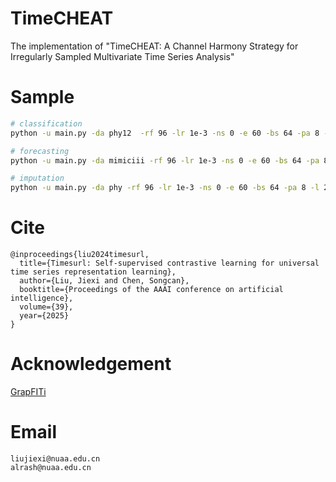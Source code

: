 # TimeCHEAT
The implementation of "TimeCHEAT: A Channel Harmony Strategy for Irregularly Sampled Multivariate Time Series Analysis"


# Sample

```bash
# classification
python -u main.py -da phy12  -rf 96 -lr 1e-3 -ns 0 -e 60 -bs 64 -pa 8 -l 2 -s 42 -ns 1

# forecasting
python -u main.py -da mimiciii -rf 96 -lr 1e-3 -ns 0 -e 60 -bs 64 -pa 8 -l 2 -ds forecast -s 42 -fi 0

# imputation
python -u main.py -da phy -rf 96 -lr 1e-3 -ns 0 -e 60 -bs 64 -pa 8 -l 2 -ds impute -s 42 -stp 0.5
```


# Cite

```
@inproceedings{liu2024timesurl,
  title={Timesurl: Self-supervised contrastive learning for universal time series representation learning},
  author={Liu, Jiexi and Chen, Songcan},
  booktitle={Proceedings of the AAAI conference on artificial intelligence},
  volume={39},
  year={2025}
}
```

# Acknowledgement

[GrapFITi](https://github.com/yalavarthivk/GraFITi)


# Email
```
liujiexi@nuaa.edu.cn
alrash@nuaa.edu.cn
```

